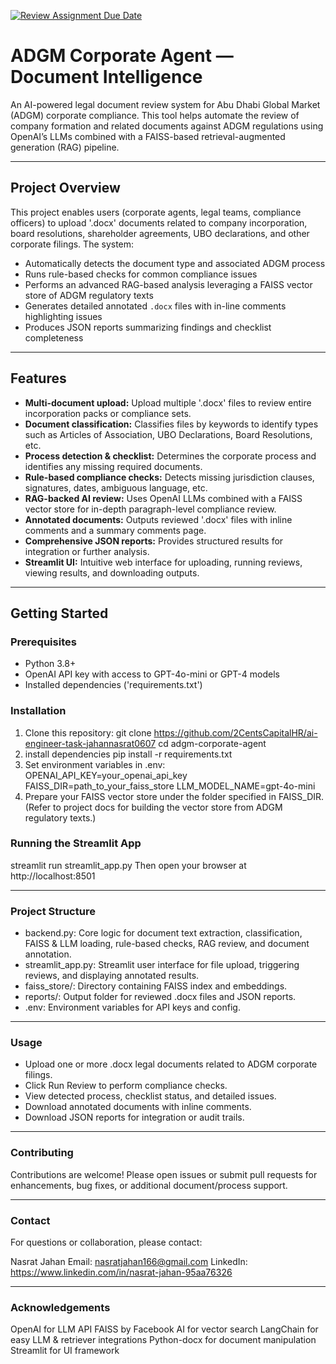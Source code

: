 [![Review Assignment Due Date](https://classroom.github.com/assets/deadline-readme-button-22041afd0340ce965d47ae6ef1cefeee28c7c493a6346c4f15d667ab976d596c.svg)](https://classroom.github.com/a/vgbm4cZ0)

# ADGM Corporate Agent — Document Intelligence

An AI-powered legal document review system for Abu Dhabi Global Market (ADGM) corporate compliance. This tool helps automate the review of company formation and related documents against ADGM regulations using OpenAI’s LLMs combined with a FAISS-based retrieval-augmented generation (RAG) pipeline.

---

## Project Overview

This project enables users (corporate agents, legal teams, compliance officers) to upload '.docx' documents related to company incorporation, board resolutions, shareholder agreements, UBO declarations, and other corporate filings. The system:

- Automatically detects the document type and associated ADGM process
- Runs rule-based checks for common compliance issues
- Performs an advanced RAG-based analysis leveraging a FAISS vector store of ADGM regulatory texts
- Generates detailed annotated `.docx` files with in-line comments highlighting issues
- Produces JSON reports summarizing findings and checklist completeness

---

## Features

- **Multi-document upload:** Upload multiple '.docx' files to review entire incorporation packs or compliance sets.
- **Document classification:** Classifies files by keywords to identify types such as Articles of Association, UBO Declarations, Board Resolutions, etc.
- **Process detection & checklist:** Determines the corporate process and identifies any missing required documents.
- **Rule-based compliance checks:** Detects missing jurisdiction clauses, signatures, dates, ambiguous language, etc.
- **RAG-backed AI review:** Uses OpenAI LLMs combined with a FAISS vector store for in-depth paragraph-level compliance review.
- **Annotated documents:** Outputs reviewed '.docx' files with inline comments and a summary comments page.
- **Comprehensive JSON reports:** Provides structured results for integration or further analysis.
- **Streamlit UI:** Intuitive web interface for uploading, running reviews, viewing results, and downloading outputs.

---

## Getting Started

### Prerequisites

- Python 3.8+
- OpenAI API key with access to GPT-4o-mini or GPT-4 models
- Installed dependencies ('requirements.txt')

### Installation

1. Clone this repository:
   git clone https://github.com/2CentsCapitalHR/ai-engineer-task-jahannasrat0607
   cd adgm-corporate-agent
2. install dependencies
   pip install -r requirements.txt
3. Set environment variables in .env:
    OPENAI_API_KEY=your_openai_api_key
    FAISS_DIR=path_to_your_faiss_store
    LLM_MODEL_NAME=gpt-4o-mini
4. Prepare your FAISS vector store under the folder specified in FAISS_DIR. (Refer to project docs for building the vector store from ADGM regulatory texts.)

### Running the Streamlit App

streamlit run streamlit_app.py
Then open your browser at http://localhost:8501

---

### Project Structure
- backend.py: Core logic for document text extraction, classification, FAISS & LLM loading, rule-based checks, RAG review, and document annotation.
- streamlit_app.py: Streamlit user interface for file upload, triggering reviews, and displaying annotated results.
- faiss_store/: Directory containing FAISS index and embeddings.
- reports/: Output folder for reviewed .docx files and JSON reports.
- .env: Environment variables for API keys and config.

---

### Usage
- Upload one or more .docx legal documents related to ADGM corporate filings.
- Click Run Review to perform compliance checks.
- View detected process, checklist status, and detailed issues.
- Download annotated documents with inline comments.
- Download JSON reports for integration or audit trails.

---

### Contributing
Contributions are welcome! Please open issues or submit pull requests for enhancements, bug fixes, or additional document/process support.

---
### Contact
For questions or collaboration, please contact:

Nasrat Jahan
Email: nasratjahan166@gmail.com
LinkedIn: https://www.linkedin.com/in/nasrat-jahan-95aa76326

---

### Acknowledgements
OpenAI for LLM API
FAISS by Facebook AI for vector search
LangChain for easy LLM & retriever integrations
Python-docx for document manipulation
Streamlit for UI framework


